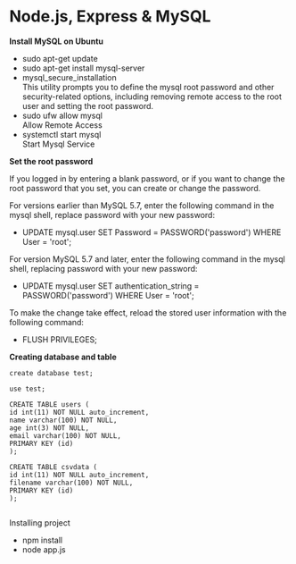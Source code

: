 Node.js, Express & MySQL
========

**Install MySQL on Ubuntu**

- sudo apt-get update
- sudo apt-get install mysql-server
- mysql_secure_installation <br/>
  This utility prompts you to define the mysql root password and other security-related options, including removing remote     access to the root user and setting the root password.
- sudo ufw allow mysql <br/>
  Allow Remote Access
- systemctl start mysql <br/>
  Start Mysql Service
  
**Set the root password**

If you logged in by entering a blank password, or if you want to change the root password that you set, you can create or change the password.

For versions earlier than MySQL 5.7, enter the following command in the mysql shell, replace password with your new password:

- UPDATE mysql.user SET Password = PASSWORD('password') WHERE User = 'root';

For version MySQL 5.7 and later, enter the following command in the mysql shell, replacing password with your new password:

- UPDATE mysql.user SET authentication_string = PASSWORD('password') WHERE User = 'root';

To make the change take effect, reload the stored user information with the following command:

- FLUSH PRIVILEGES;



**Creating database and table**

```
create database test;

use test;

CREATE TABLE users (
id int(11) NOT NULL auto_increment,
name varchar(100) NOT NULL,
age int(3) NOT NULL,
email varchar(100) NOT NULL,
PRIMARY KEY (id)
);

CREATE TABLE csvdata (
id int(11) NOT NULL auto_increment,
filename varchar(100) NOT NULL,
PRIMARY KEY (id)
);


```

Installing project

- npm install
- node app.js
